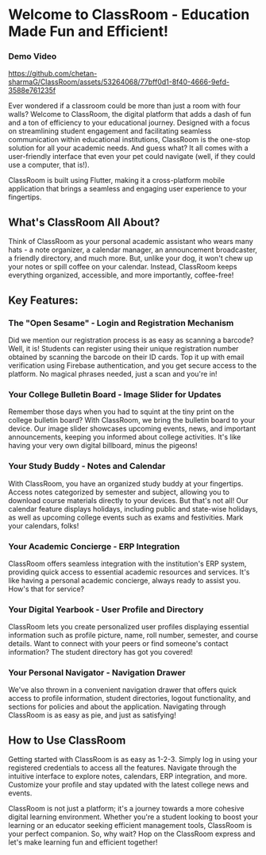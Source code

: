 # Welcome to ClassRoom - Education Made Fun and Efficient!

### Demo Video


https://github.com/chetan-sharmaG/ClassRoom/assets/53264068/77bff0d1-8f40-4666-9efd-3588e761235f


Ever wondered if a classroom could be more than just a room with four walls? Welcome to ClassRoom, the digital platform that adds a dash of fun and a ton of efficiency to your educational journey. Designed with a focus on streamlining student engagement and facilitating seamless communication within educational institutions, ClassRoom is the one-stop solution for all your academic needs. And guess what? It all comes with a user-friendly interface that even your pet could navigate (well, if they could use a computer, that is!).

ClassRoom is built using Flutter, making it a cross-platform mobile application that brings a seamless and engaging user experience to your fingertips.

## What's ClassRoom All About?

Think of ClassRoom as your personal academic assistant who wears many hats - a note organizer, a calendar manager, an announcement broadcaster, a friendly directory, and much more. But, unlike your dog, it won't chew up your notes or spill coffee on your calendar. Instead, ClassRoom keeps everything organized, accessible, and more importantly, coffee-free!

## Key Features: 

### The "Open Sesame" - Login and Registration Mechanism

Did we mention our registration process is as easy as scanning a barcode? Well, it is! Students can register using their unique registration number obtained by scanning the barcode on their ID cards. Top it up with email verification using Firebase authentication, and you get secure access to the platform. No magical phrases needed, just a scan and you're in!

### Your College Bulletin Board - Image Slider for Updates

Remember those days when you had to squint at the tiny print on the college bulletin board? With ClassRoom, we bring the bulletin board to your device. Our image slider showcases upcoming events, news, and important announcements, keeping you informed about college activities. It's like having your very own digital billboard, minus the pigeons!

### Your Study Buddy - Notes and Calendar

With ClassRoom, you have an organized study buddy at your fingertips. Access notes categorized by semester and subject, allowing you to download course materials directly to your devices. But that's not all! Our calendar feature displays holidays, including public and state-wise holidays, as well as upcoming college events such as exams and festivities. Mark your calendars, folks!

### Your Academic Concierge - ERP Integration

ClassRoom offers seamless integration with the institution's ERP system, providing quick access to essential academic resources and services. It's like having a personal academic concierge, always ready to assist you. How's that for service?

### Your Digital Yearbook - User Profile and Directory

ClassRoom lets you create personalized user profiles displaying essential information such as profile picture, name, roll number, semester, and course details. Want to connect with your peers or find someone's contact information? The student directory has got you covered!

### Your Personal Navigator - Navigation Drawer

We've also thrown in a convenient navigation drawer that offers quick access to profile information, student directories, logout functionality, and sections for policies and about the application. Navigating through ClassRoom is as easy as pie, and just as satisfying!

## How to Use ClassRoom

Getting started with ClassRoom is as easy as 1-2-3. Simply log in using your registered credentials to access all the features. Navigate through the intuitive interface to explore notes, calendars, ERP integration, and more. Customize your profile and stay updated with the latest college news and events. 

ClassRoom is not just a platform; it's a journey towards a more cohesive digital learning environment. Whether you're a student looking to boost your learning or an educator seeking efficient management tools, ClassRoom is your perfect companion. So, why wait? Hop on the ClassRoom express and let's make learning fun and efficient together!
